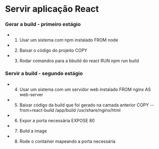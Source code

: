 # Servir aplicação React

### Gerar a build - primeiro estágio

- 1. Usar um sistema com npm instalado
FROM node

- 2. Baixar o código do projeito
COPY

- 3. Rodar comandos para a bbuild do react
RUN npm run build

### Servir a build - segundo estágio

- 4. Usar um sistema com um servidor web instalado
FROM nginx AS web-server

- 5. Baixar código da build que foi gerado na camada anterior
COPY --from=react-build /app/build /usr/share/nginx/html

- 6. Expor a porta necessária
EXPOSE 80

- 7. Build a image


- 8. Rode o container mapeando a porta necessária
